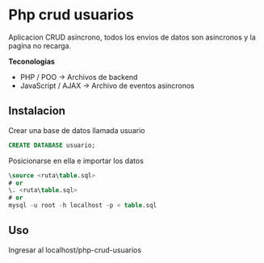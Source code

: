 # Php crud usuarios

Aplicacion CRUD asincrono, todos los envios de datos son asincronos y la pagina no recarga.

__Teconologias__
* PHP / POO -> Archivos de backend
* JavaScript / AJAX -> Archivo de eventos asincronos

## Instalacion
Crear una base de datos llamada usuario

``` sql
CREATE DATABASE usuario;
```

Posicionarse en ella e importar los datos

``` sql
\source <ruta\table.sql>
# or 
\. <ruta\table.sql>
# or
mysql -u root -h localhost -p < table.sql
```

## Uso
Ingresar al localhost/php-crud-usuarios
